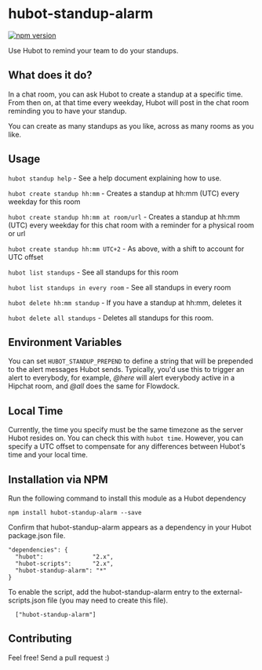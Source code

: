 hubot-standup-alarm
===================

[![npm version](https://badge.fury.io/js/hubot-standup-alarm.svg)](http://badge.fury.io/js/hubot-standup-alarm)

Use Hubot to remind your team to do your standups.

## What does it do?

In a chat room, you can ask Hubot to create a standup at a specific time. From then on, at that time every weekday, Hubot will post in the chat room reminding you to have your standup.

You can create as many standups as you like, across as many rooms as you like.

## Usage

`hubot standup help` - See a help document explaining how to use.

`hubot create standup hh:mm` - Creates a standup at hh:mm (UTC) every weekday for this room

`hubot create standup hh:mm at room/url` - Creates a standup at hh:mm (UTC) every weekday for this chat room with a reminder for a physical room or url

`hubot create standup hh:mm UTC+2` - As above, with a shift to account for UTC offset

`hubot list standups` - See all standups for this room

`hubot list standups in every room` - See all standups in every room

`hubot delete hh:mm standup` - If you have a standup at hh:mm, deletes it

`hubot delete all standups` - Deletes all standups for this room.

## Environment Variables

You can set ```HUBOT_STANDUP_PREPEND``` to define a string that will be prepended to the alert messages Hubot sends. Typically, you'd use this to trigger an alert to everybody, for example, *@here* will alert everybody active in a Hipchat room, and *@all* does the same for Flowdock.

## Local Time

Currently, the time you specify must be the same timezone as the server Hubot resides on. You can check this with `hubot time`. However, you can specify a UTC offset to compensate for any differences between Hubot's time and your local time.

## Installation via NPM

Run the following command to install this module as a Hubot dependency

```
npm install hubot-standup-alarm --save
```

Confirm that hubot-standup-alarm appears as a dependency in your Hubot package.json file.

```
"dependencies": {
  "hubot":              "2.x",
  "hubot-scripts":      "2.x",
  "hubot-standup-alarm": "*"
}
```

To enable the script, add the hubot-standup-alarm entry to the external-scripts.json file (you may need to create this file).

```
  ["hubot-standup-alarm"]
```

## Contributing

Feel free! Send a pull request :)
